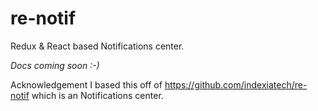 # re-notif
Redux &amp; React based Notifications center.

*Docs coming soon :-)*

Acknowledgement
I based this off of https://github.com/indexiatech/re-notif which is an Notifications center.